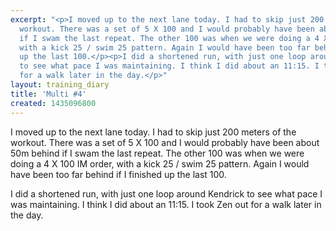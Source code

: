 ```yaml
---
excerpt: "<p>I moved up to the next lane today. I had to skip just 200 meters of the
  workout. There was a set of 5 X 100 and I would probably have been about 50m behind
  if I swam the last repeat. The other 100 was when we were doing a 4 X 100 IM order,
  with a kick 25 / swim 25 pattern. Again I would have been too far behind if I finished
  up the last 100.</p><p>I did a shortened run, with just one loop around Kendrick
  to see what pace I was maintaining. I think I did about an 11:15. I took Zen out
  for a walk later in the day.</p>"
layout: training_diary
title: 'Multi #4'
created: 1435096800
---
```

<p>I moved up to the next lane today. I had to skip just 200 meters of the workout. There was a set of 5 X 100 and I would probably have been about 50m behind if I swam the last repeat. The other 100 was when we were doing a 4 X 100 IM order, with a kick 25 / swim 25 pattern. Again I would have been too far behind if I finished up the last 100.</p><p>I did a shortened run, with just one loop around Kendrick to see what pace I was maintaining. I think I did about an 11:15. I took Zen out for a walk later in the day.</p>

